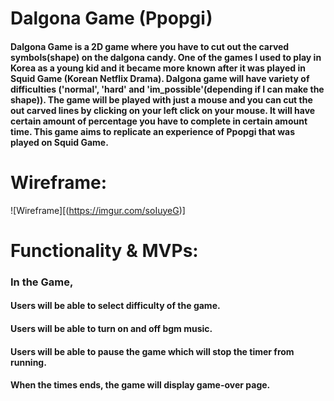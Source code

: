 # Dalgona Game (Ppopgi)
#### Dalgona Game is a 2D game where you have to cut out the carved symbols(shape) on the dalgona candy. One of the games I used to play in Korea as a young kid and it became more known after it was played in Squid Game (Korean Netflix Drama). Dalgona game will have variety of difficulties ('normal', 'hard' and  'im_possible'(depending if I can make the shape)). The game will be played with just a mouse and you can cut the out carved lines by clicking on your left click on your mouse. It will have certain amount of percentage you have to complete in certain amount time. This game aims to replicate an experience of Ppopgi that was played on Squid Game.

# Wireframe:
![Wireframe][(https://imgur.com/soIuyeG)]





# Functionality & MVPs:
### In the Game,
#### Users will be able to select difficulty of the game.
#### Users will be able to turn on and off bgm music.
#### Users will be able to pause the game which will stop the timer from running.
#### When the times ends, the game will display game-over page.
